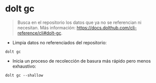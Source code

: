 # dolt gc

> Busca en el repositorio los datos que ya no se referencian ni necesitan.
> Más información: <https://docs.dolthub.com/cli-reference/cli#dolt-gc>.

- Limpia datos no referenciados del repositorio:

`dolt gc`

- Inicia un proceso de recolección de basura más rápido pero menos exhaustivo:

`dolt gc --shallow`
